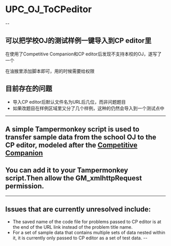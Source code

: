 # UPC_OJ_ToCPeditor
--
## 可以把学校OJ的测试样例一键导入到CP editor里  
  在使用了Competitive Companion和CP editor后发现不支持本校的OJ，遂写了一个
  
在油猴里添加脚本即可，用的时候需要给权限

## 目前存在的问题
- 导入CP editor后默认文件名为URL后几位，而非问题题目
- 如果改题目在样例区域里又分了几个样例，这种的仍然会导入到一个测试点中
- --
A simple Tampermonkey script is used to transfer sample data from the school OJ to the CP editor, modeled after the [Competitive Companion](https://github.com/jmerle/competitive-companion)  
---
## You can add it to your Tampermonkey script.Then allow the GM_xmlhttpRequest permission.  

---
## Issues that are currently unresolved include:
- The saved name of the code file for problems passed to CP editor is at the end of the URL link instead of the problem title name.
- For a set of sample data that contains multiple sets of data nested within it, it is currently only passed to CP editor as a set of test data.
--
